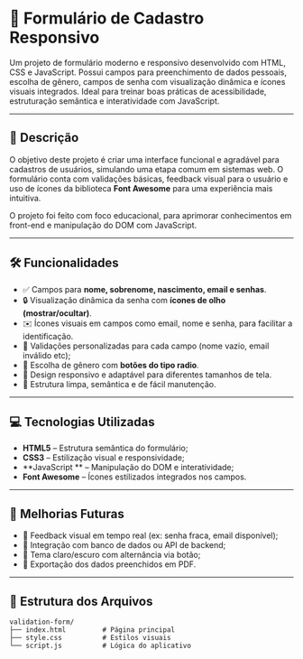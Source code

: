 # 🧾 Formulário de Cadastro Responsivo

Um projeto de formulário moderno e responsivo desenvolvido com HTML, CSS e JavaScript. Possui campos para preenchimento de dados pessoais, escolha de gênero, campos de senha com visualização dinâmica e ícones visuais integrados. Ideal para treinar boas práticas de acessibilidade, estruturação semântica e interatividade com JavaScript.

---

## 📄 Descrição

O objetivo deste projeto é criar uma interface funcional e agradável para cadastros de usuários, simulando uma etapa comum em sistemas web. O formulário conta com validações básicas, feedback visual para o usuário e uso de ícones da biblioteca **Font Awesome** para uma experiência mais intuitiva.

O projeto foi feito com foco educacional, para aprimorar conhecimentos em front-end e manipulação do DOM com JavaScript.

---

## 🛠️ Funcionalidades

- ✅ Campos para **nome, sobrenome, nascimento, email e senhas**.
- 🔒 Visualização dinâmica da senha com **ícones de olho (mostrar/ocultar)**.
- ✉️ Ícones visuais em campos como email, nome e senha, para facilitar a identificação.
- 🧪 Validações personalizadas para cada campo (nome vazio, email inválido etc);
- 🧑 Escolha de gênero com **botões do tipo radio**.
- 📱 Design responsivo e adaptável para diferentes tamanhos de tela.
- 🎯 Estrutura limpa, semântica e de fácil manutenção.

---

## 💻 Tecnologias Utilizadas

- **HTML5** – Estrutura semântica do formulário;
- **CSS3** – Estilização visual e responsividade;
- **JavaScript ** – Manipulação do DOM e interatividade;
- **Font Awesome** – Ícones estilizados integrados nos campos.

---

## 🎯 Melhorias Futuras

- 🔁 Feedback visual em tempo real (ex: senha fraca, email disponível);
- 🧾 Integração com banco de dados ou API de backend;
- 🌙 Tema claro/escuro com alternância via botão;
- 📄 Exportação dos dados preenchidos em PDF.

---


## 📁 Estrutura dos Arquivos

```
validation-form/
├── index.html         # Página principal
├── style.css          # Estilos visuais
└── script.js          # Lógica do aplicativo

